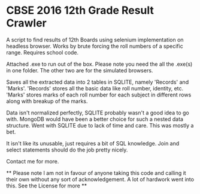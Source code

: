# CBSE 2016 12th Grade Result Crawler

A script to find results of 12th Boards using selenium implementation on headless browser.
Works by brute forcing the roll numbers of a specific range. Requires school code.

Attached .exe to run out of the box. Please note you need the all the .exe(s) in one folder. The other two are for the simulated browsers.

Saves all the extracted data into 2 tables in SQLITE, namely 'Records' and 'Marks'.
'Records' stores all the basic data like roll number, identity, etc.
'Marks' stores marks of each roll number for each subject in different rows along with breakup of the marks.

Data isn't normalized perfectly, SQLITE probably wasn't a good idea to go with. MongoDB would have been a better choice for such a nested data structure.
Went with SQLITE due to lack of time and care. This was mostly a bet.

It isn't like its unusable, just requires a bit of SQL knowledge. Join and select statements should do the job pretty nicely.

Contact me for more.

** Please note I am not in  favour of anyone taking this code and calling it their own without any sort of acknowledgement. A lot of hardwork went into this. See the License for more **